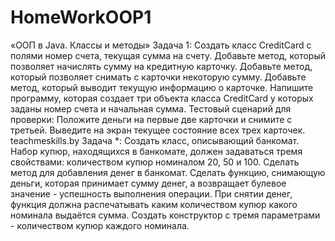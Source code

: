 # HomeWorkOOP1
«ООП в Java. Классы и методы»
Задача 1:
Создать класс CreditCard c полями номер счета, текущая сумма на счету. Добавьте
метод, который позволяет начислять сумму на кредитную карточку. Добавьте метод,
который позволяет снимать с карточки некоторую сумму. Добавьте метод, который
выводит текущую информацию о карточке. Напишите программу, которая создает три
объекта класса CreditCard у которых заданы номер счета и начальная сумма.
Тестовый сценарий для проверки: Положите деньги на первые две карточки и снимите с
третьей. Выведите на экран текущее состояние всех трех карточек.
teachmeskills.by
Задача *:
Создать класс, описывающий банкомат. Набор купюр, находящихся в банкомате, должен
задаваться тремя свойствами: количеством купюр номиналом 20, 50 и 100. Сделать
метод для добавления денег в банкомат. Сделать функцию, снимающую деньги, которая
принимает сумму денег, а возвращает булевое значение - успешность выполнения
операции. При снятии денег, функция должна распечатывать каким количеством купюр
какого номинала выдаётся сумма. Создать конструктор с тремя параметрами -
количеством купюр каждого номинала.
